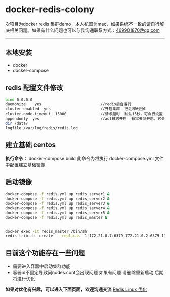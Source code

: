 # docker-redis-colony

次项目为docker redis 集群demo，本人机器为mac，如果系统不一致的请自行解决相关问题。如果有什么问题也可以与我沟通联系方式：469901870@qq.com
***
## 本地安装
- docker
- docker-compose

## redis 配置文件修改
```bash
bind 0.0.0.0
daemonize    yes                          //redis后台运行
cluster-enabled  yes                      //开启集群  把注释#去掉
cluster-node-timeout  15000               //请求超时  默认15秒，可自行设置
appendonly  yes                           //aof日志开启  有需要就开启，它会每次写操作都记录一条日志　
dir /data/
logfile /var/log/redis/redis.log
```

## 建立基础 centos
**执行命令：** docker-compose build
此命令为将执行 docker-compose.yml 文件中配置建立基础镜像

## 启动镜像

```bash
docker-compose -f redis.yml up redis_server1 &
docker-compose -f redis.yml up redis_server2 &
docker-compose -f redis.yml up redis_server3 &
docker-compose -f redis.yml up redis_server4 &
docker-compose -f redis.yml up redis_server5 &
docker-compose -f redis.yml up redis_master &


docker exec -it redis_master /bin/sh
redis-trib.rb  create  --replicas  1 172.21.0.7:6379 172.21.0.2:6379 172.21.0.3:6379 172.21.0.4:6379 172.21.0.5:6379 172.21.0.6:6379
```

## 目前这个功能存在一些问题
 - 需要进入容器中启动集群功能
 - 容器id不固定导致问nodes.conf会出现问题 如果有问题 请删除重新启动 后期将进行优化


**如果对优化有兴趣，可以进入下面页面，欢迎沟通交流**
[Redis Linux 优化](http://pearpai.com/2017/06/23/Redis-Linux-optimize/)